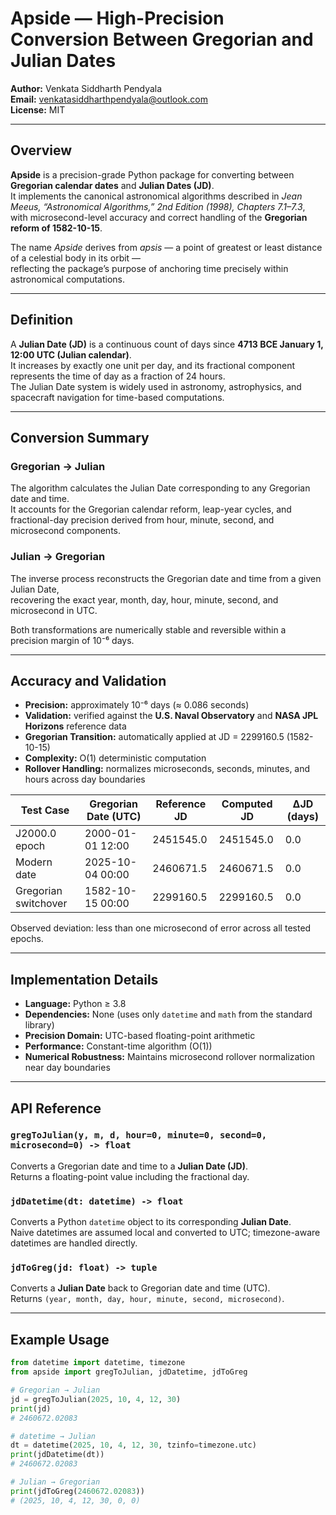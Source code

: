 <link rel="stylesheet" href="https://cdn.jsdelivr.net/npm/cmun@0.2.2/cmun.css">

# Apside — High-Precision Conversion Between Gregorian and Julian Dates

**Author:** Venkata Siddharth Pendyala  
**Email:** [venkatasiddharthpendyala@outlook.com](mailto:venkatasiddharthpendyala@outlook.com)  
**License:** MIT  

---

## Overview

**Apside** is a precision-grade Python package for converting between **Gregorian calendar dates** and **Julian Dates (JD)**.  
It implements the canonical astronomical algorithms described in *Jean Meeus, “Astronomical Algorithms,” 2nd Edition (1998), Chapters 7.1–7.3*,  
with microsecond-level accuracy and correct handling of the **Gregorian reform of 1582-10-15**.

The name *Apside* derives from *apsis* — a point of greatest or least distance of a celestial body in its orbit —  
reflecting the package’s purpose of anchoring time precisely within astronomical computations.

---

## Definition

A **Julian Date (JD)** is a continuous count of days since **4713 BCE January 1, 12:00 UTC (Julian calendar)**.  
It increases by exactly one unit per day, and its fractional component represents the time of day as a fraction of 24 hours.  
The Julian Date system is widely used in astronomy, astrophysics, and spacecraft navigation for time-based computations.

---

## Conversion Summary

### Gregorian → Julian

The algorithm calculates the Julian Date corresponding to any Gregorian date and time.  
It accounts for the Gregorian calendar reform, leap-year cycles, and fractional-day precision derived from hour, minute, second, and microsecond components.

### Julian → Gregorian

The inverse process reconstructs the Gregorian date and time from a given Julian Date,  
recovering the exact year, month, day, hour, minute, second, and microsecond in UTC.

Both transformations are numerically stable and reversible within a precision margin of 10⁻⁶ days.

---

## Accuracy and Validation

- **Precision:** approximately 10⁻⁶ days (≈ 0.086 seconds)  
- **Validation:** verified against the **U.S. Naval Observatory** and **NASA JPL Horizons** reference data  
- **Gregorian Transition:** automatically applied at JD = 2299160.5 (1582-10-15)  
- **Complexity:** O(1) deterministic computation  
- **Rollover Handling:** normalizes microseconds, seconds, minutes, and hours across day boundaries  

| Test Case            | Gregorian Date (UTC) | Reference JD | Computed JD | ΔJD (days) |
|----------------------|----------------------|--------------|-------------|-------------|
| J2000.0 epoch        | 2000-01-01 12:00     | 2451545.0    | 2451545.0   | 0.0         |
| Modern date          | 2025-10-04 00:00     | 2460671.5    | 2460671.5   | 0.0         |
| Gregorian switchover | 1582-10-15 00:00     | 2299160.5    | 2299160.5   | 0.0         |

Observed deviation: less than one microsecond of error across all tested epochs.

---

## Implementation Details

- **Language:** Python ≥ 3.8  
- **Dependencies:** None (uses only `datetime` and `math` from the standard library)  
- **Precision Domain:** UTC-based floating-point arithmetic  
- **Performance:** Constant-time algorithm (O(1))  
- **Numerical Robustness:** Maintains microsecond rollover normalization near day boundaries  

---

## API Reference

### `gregToJulian(y, m, d, hour=0, minute=0, second=0, microsecond=0) -> float`
Converts a Gregorian date and time to a **Julian Date (JD)**.  
Returns a floating-point value including the fractional day.

### `jdDatetime(dt: datetime) -> float`
Converts a Python `datetime` object to its corresponding **Julian Date**.  
Naive datetimes are assumed local and converted to UTC; timezone-aware datetimes are handled directly.

### `jdToGreg(jd: float) -> tuple`
Converts a **Julian Date** back to Gregorian date and time (UTC).  
Returns `(year, month, day, hour, minute, second, microsecond)`.

---

## Example Usage

```python
from datetime import datetime, timezone
from apside import gregToJulian, jdDatetime, jdToGreg

# Gregorian → Julian
jd = gregToJulian(2025, 10, 4, 12, 30)
print(jd)
# 2460672.02083

# datetime → Julian
dt = datetime(2025, 10, 4, 12, 30, tzinfo=timezone.utc)
print(jdDatetime(dt))
# 2460672.02083

# Julian → Gregorian
print(jdToGreg(2460672.02083))
# (2025, 10, 4, 12, 30, 0, 0)
